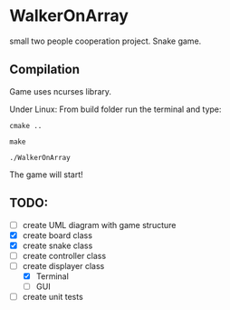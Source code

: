 # WalkerOnArray

small two people cooperation project.
Snake game.

## Compilation

Game uses ncurses library. 

Under Linux:
From build folder run the terminal and type:

	cmake ..

	make

	./WalkerOnArray

The game will start!

## TODO:

- [ ] create UML diagram with game structure
- [x] create board class
- [x] create snake class
- [ ] create controller class
- [ ] create displayer class
	- [x] Terminal
	- [ ] GUI
- [ ] create unit tests
